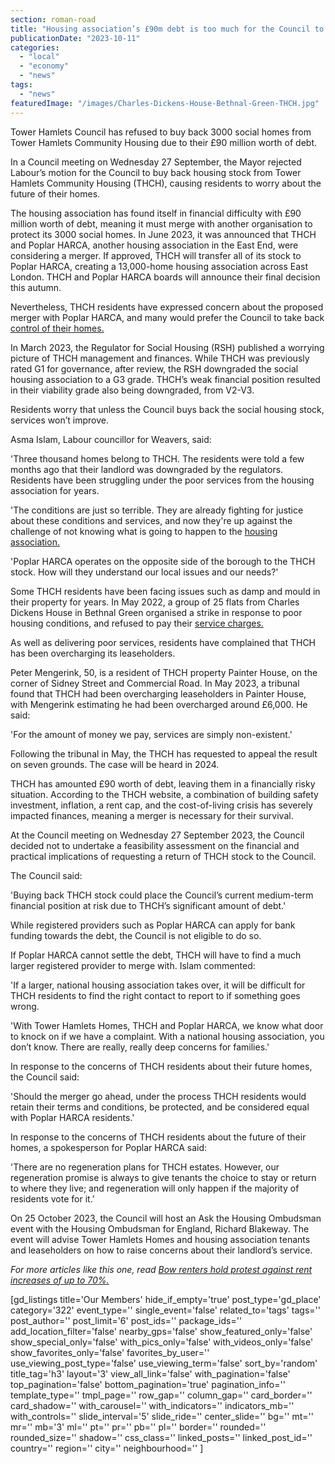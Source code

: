 ```yaml
---
section: roman-road
title: "Housing association’s £90m debt is too much for the Council to cover"
publicationDate: "2023-10-11"
categories: 
  - "local"
  - "economy"
  - "news"
tags: 
  - "news"
featuredImage: "/images/Charles-Dickens-House-Bethnal-Green-THCH.jpg"
---
```


Tower Hamlets Council has refused to buy back 3000 social homes from Tower Hamlets Community Housing due to their £90 million worth of debt. 

In a Council meeting on Wednesday 27 September, the Mayor rejected Labour’s motion for the Council to buy back housing stock from Tower Hamlets Community Housing (THCH), causing residents to worry about the future of their homes. 

The housing association has found itself in financial difficulty with £90 million worth of debt, meaning it must merge with another organisation to protect its 3000 social homes. In June 2023, it was announced that THCH and Poplar HARCA, another housing association in the East End, were considering a merger. If approved, THCH will transfer all of its stock to Poplar HARCA, creating a 13,000-home housing association across East London. THCH and Poplar HARCA boards will announce their final decision this autumn. 

Nevertheless, THCH residents have expressed concern about the proposed merger with Poplar HARCA, and many would prefer the Council to take back [control of their homes.](https://www.mylondon.news/news/east-london-news/council-no-power-take-over-27805053)

In March 2023, the Regulator for Social Housing (RSH) published a worrying picture of THCH management and finances. While THCH was previously rated G1 for governance, after review, the RSH downgraded the social housing association to a G3 grade. THCH’s weak financial position resulted in their viability grade also being downgraded, from V2-V3. 

Residents worry that unless the Council buys back the social housing stock, services won’t improve.

Asma Islam, Labour councillor for Weavers, said:

'Three thousand homes belong to THCH. The residents were told a few months ago that their landlord was downgraded by the regulators. Residents have been struggling under the poor services from the housing association for years.

'The conditions are just so terrible. They are already fighting for justice about these conditions and services, and now they're up against the challenge of not knowing what is going to happen to the [housing association.](https://romanroadlondon.com/clare-house-evacuation-bow-memories/)

'Poplar HARCA operates on the opposite side of the borough to the THCH stock. How will they understand our local issues and our needs?'

Some THCH residents have been facing issues such as damp and mould in their property for years. In May 2022, a group of 25 flats from Charles Dickens House in Bethnal Green organised a strike in response to poor housing conditions, and refused to pay their [service charges.](https://www.bigissue.com/news/activism/social-housing-tenants-east-london-mushrooms-on-walls-refusing-to-pay-service-charge/)

As well as delivering poor services, residents have complained that THCH has been overcharging its leaseholders.

Peter Mengerink, 50, is a resident of THCH property Painter House, on the corner of Sidney Street and Commercial Road. In May 2023, a tribunal found that THCH had been overcharging leaseholders in Painter House, with Mengerink estimating he had been overcharged around £6,000. He said:

'For the amount of money we pay, services are simply non-existent.'

Following the tribunal in May, the THCH has requested to appeal the result on seven grounds. The case will be heard in 2024.

THCH has amounted £90 worth of debt, leaving them in a financially risky situation. According to the THCH website, a combination of building safety investment, inflation, a rent cap, and the cost-of-living crisis has severely impacted finances, meaning a merger is necessary for their survival. 

At the Council meeting on Wednesday 27 September 2023, the Council decided not to undertake a feasibility assessment on the financial and practical implications of requesting a return of THCH stock to the Council.

The Council said:

'Buying back THCH stock could place the Council’s current medium-term financial position at risk due to THCH’s significant amount of debt.'

While registered providers such as Poplar HARCA can apply for bank funding towards the debt, the Council is not eligible to do so. 

If Poplar HARCA cannot settle the debt, THCH will have to find a much larger registered provider to merge with. Islam commented:

'If a larger, national housing association takes over, it will be difficult for THCH residents to find the right contact to report to if something goes wrong.

'With Tower Hamlets Homes, THCH and Poplar HARCA, we know what door to knock on if we have a complaint. With a national housing association, you don’t know. There are really, really deep concerns for families.'

In response to the concerns of THCH residents about their future homes, the Council said: 

'Should the merger go ahead, under the process THCH residents would retain their terms and conditions, be protected, and be considered equal with Poplar HARCA residents.'

In response to the concerns of THCH residents about the future of their homes, a spokesperson for Poplar HARCA said:

'There are no regeneration plans for THCH estates. However, our regeneration promise is always to give tenants the choice to stay or return to where they live; and regeneration will only happen if the majority of residents vote for it.’

On 25 October 2023, the Council will host an Ask the Housing Ombudsman event with the Housing Ombudsman for England, Richard Blakeway. The event will advise Tower Hamlets Homes and housing association tenants and leaseholders on how to raise concerns about their landlord’s service.

_For more articles like this one, read [Bow renters hold protest against rent increases of up to 70%.](https://romanroadlondon.com/tower-hamlets-london-renters-union-protest-rent-increases-bow-december-2022/)_ 

\[gd\_listings title='Our Members' hide\_if\_empty='true' post\_type='gd\_place' category='322' event\_type='' single\_event='false' related\_to='tags' tags='' post\_author='' post\_limit='6' post\_ids='' package\_ids='' add\_location\_filter='false' nearby\_gps='false' show\_featured\_only='false' show\_special\_only='false' with\_pics\_only='false' with\_videos\_only='false' show\_favorites\_only='false' favorites\_by\_user='' use\_viewing\_post\_type='false' use\_viewing\_term='false' sort\_by='random' title\_tag='h3' layout='3' view\_all\_link='false' with\_pagination='false' top\_pagination='false' bottom\_pagination='true' pagination\_info='' template\_type='' tmpl\_page='' row\_gap='' column\_gap='' card\_border='' card\_shadow='' with\_carousel='' with\_indicators='' indicators\_mb='' with\_controls='' slide\_interval='5' slide\_ride='' center\_slide='' bg='' mt='' mr='' mb='3' ml='' pt='' pr='' pb='' pl='' border='' rounded='' rounded\_size='' shadow='' css\_class='' linked\_posts='' linked\_post\_id='' country='' region='' city='' neighbourhood='' \]
